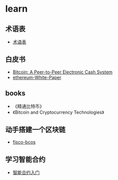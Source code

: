 # learn

## 术语表
- [术语表](https://github.com/ethereum/wiki/blob/master/%5B%E4%B8%AD%E6%96%87%5D-%E4%BB%A5%E5%A4%AA%E5%9D%8A%E6%9C%AF%E8%AF%AD%E8%A1%A8.md) 

## 白皮书
- [Bitcoin: A Peer-to-Peer Electronic Cash System](https://bitcoin.org/bitcoin.pdf)
- [ethereum-White-Paper](https://github.com/ethereum/wiki/wiki/White-Paper)

## books
- 《精通比特币》
- 《Bitcoin and Cryptocurrency Technologies》

## 动手搭建一个区块链
- [fisco-bcos](https://github.com/FISCO-BCOS)

## 学习智能合约
- [智能合约入门](https://github.com/cristicmf/bcos-qucik-start-demo)


